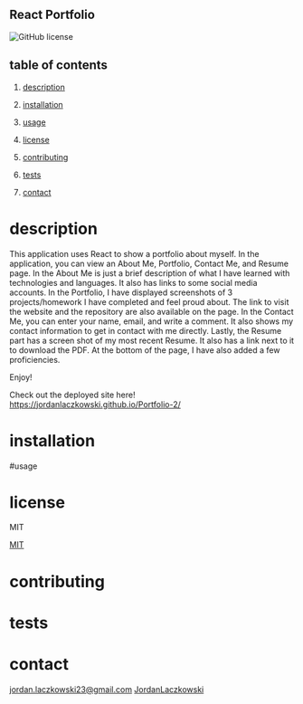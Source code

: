 ## React Portfolio

![GitHub license](https://img.shields.io/badge/license-MIT-blue.svg)

## table of contents

1. [description](#description)

2. [installation](#installation)

3. [usage](#usage)

4. [license](#license)

5. [contributing](#contributing)

6. [tests](#tests)

7. [contact](#contact)

# description

This application uses React to show a portfolio about myself. In the application, you can view an About Me, Portfolio, Contact Me, and Resume page.
In the About Me is just a brief description of what I have learned with technologies and languages. It also has links to some social media accounts.
In the Portfolio, I have displayed screenshots of 3 projects/homework I have completed and feel proud about. The link to visit the website and the repository are also available on the page.
In the Contact Me, you can enter your name, email, and write a comment. It also shows my contact information to get in contact with me directly.
Lastly, the Resume part has a screen shot of my most recent Resume. It also has a link next to it to download the PDF. At the bottom of the page, I have also added a few proficiencies.

Enjoy!

Check out the deployed site here! https://jordanlaczkowski.github.io/Portfolio-2/

# installation

#usage

# license

MIT

[MIT](https://choosealicense.com/licenses/mit/)

# contributing

# tests

# contact

jordan.laczkowski23@gmail.com
[JordanLaczkowski](https://github.com/JordanLaczkowski)
